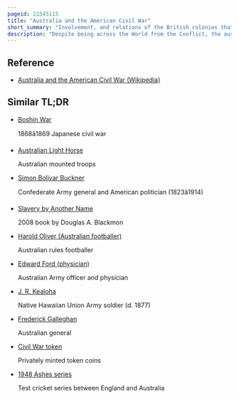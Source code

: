 ```yaml
---
pageid: 21545115
title: "Australia and the American Civil War"
short_summary: "Involvement, and relations of the British colonies that would become Australia in the U.S. Civil War"
description: "Despite being across the World from the Conflict, the australian Colonies were affected by the American Civil War both economically and by Immigration. The australian Cotton Crop became more important to england which had lost its american Sources and served as a Supply Base for Confederate Blockade Runners. Immigrants from Europe seeking a better Life also found australia more attractive to war-torn North America."
---
```


## Reference

- [Australia and the American Civil War (Wikipedia)](https://en.wikipedia.org/?curid=21545115)

## Similar TL;DR

- [Boshin War](/tldr/en/boshin-war)

  1868â1869 Japanese civil war

- [Australian Light Horse](/tldr/en/australian-light-horse)

  Australian mounted troops

- [Simon Bolivar Buckner](/tldr/en/simon-bolivar-buckner)

  Confederate Army general and American politician (1823â1914)

- [Slavery by Another Name](/tldr/en/slavery-by-another-name)

  2008 book by Douglas A. Blackmon

- [Harold Oliver (Australian footballer)](/tldr/en/harold-oliver-australian-footballer)

  Australian rules footballer

- [Edward Ford (physician)](/tldr/en/edward-ford-physician)

  Australian Army officer and physician

- [J. R. Kealoha](/tldr/en/j-r-kealoha)

  Native Hawaiian Union Army soldier (d. 1877)

- [Frederick Galleghan](/tldr/en/frederick-galleghan)

  Australian general

- [Civil War token](/tldr/en/civil-war-token)

  Privately minted token coins

- [1948 Ashes series](/tldr/en/1948-ashes-series)

  Test cricket series between England and Australia
